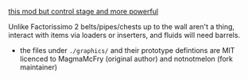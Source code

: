 [this mod but control stage and more powerful](https://github.com/Quezler/glutenfree/tree/main/mods/se-catalogues-can-be-crafted-from-their-breakdown)

Unlike Factorissimo 2 belts/pipes/chests up to the wall aren't a thing, interact with items via loaders or inserters, and fluids will need barrels.

- the files under `./graphics/` and their prototype defintions are MIT licenced to MagmaMcFry (original author) and notnotmelon (fork maintainer)
